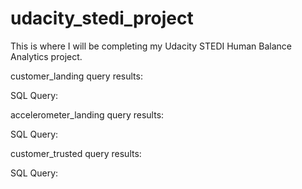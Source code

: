 # udacity_stedi_project
This is where I will be completing my Udacity STEDI Human Balance Analytics project.

customer_landing query results:

SQL Query: 


accelerometer_landing query results:

SQL Query: 


customer_trusted query results:

SQL Query:

